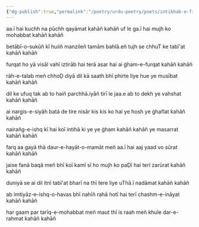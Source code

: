 ```yaml
---
{"dg-publish":true,"permalink":"/poetry/urdu-poetry/poets/intikhab-e-firaq/kahun-ye-kaise-idhar-dekh-ya-na-dekh-udhar/"}
---
```




aa.ī hai kuchh na pūchh qayāmat kahāñ kahāñ
uf le ga.ī hai mujh ko mohabbat kahāñ kahāñ

betābī-o-sukūñ kī huiiñ manzileñ tamām
bahlā.eñ tujh se chhuT ke tabī'at kahāñ kahāñ

furqat ho yā visāl vahī iztirāb hai
terā asar hai ai ġham-e-furqat kahāñ kahāñ

rāh-e-talab meñ chhoḌ diyā dil kā saath bhī
phirte liye hue ye musībat kahāñ kahāñ

dil ke ufuq tak ab to haiñ parchhā.iyāñ tirī
le jaa.e ab to dekh ye vahshat kahāñ kahāñ

ai nargis-e-siyāh batā de tire nisār
kis kis ko hai ye hosh ye ġhaflat kahāñ kahāñ

nairañg-e-ishq kī hai koī intihā ki ye
ye ġham kahāñ kahāñ ye masarrat kahāñ kahāñ

farq aa gayā thā daur-e-hayāt-o-mamāt meñ
aa.ī hai aaj yaad vo sūrat kahāñ kahāñ

jaise fanā baqā meñ bhī koī kamī sī ho
mujh ko paḌī hai terī zarūrat kahāñ kahāñ

duniyā se ai dil itnī tabī'at bharī na thī
tere liye uThā.ī nadāmat kahāñ kahāñ

ab imtiyāz-e-ishq-o-havas bhī nahīñ rahā
hotī hai terī chashm-e-ināyat kahāñ kahāñ

har gaam par tarīq-e-mohabbat meñ maut thī
is raah meñ khule dar-e-rahmat kahāñ kahāñ


